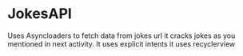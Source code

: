# JokesAPI
Uses Asyncloaders to fetch data from jokes url it cracks jokes as you mentioned in next activity.
It uses explicit intents
it uses recyclerview
